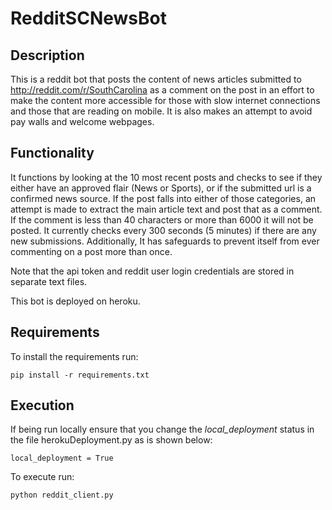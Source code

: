 # RedditSCNewsBot

## Description
This is a reddit bot that posts the content of news articles submitted to http://reddit.com/r/SouthCarolina as a comment on the post in an effort to make the content more accessible for those with slow internet connections and those that are reading on mobile. It is also makes an attempt to avoid pay walls and welcome webpages.


## Functionality
It functions by looking at the 10 most recent posts and checks to see if they either have an approved flair (News or Sports), or if the submitted url is a confirmed news source. If the post falls into either of those categories, an attempt is made to extract the main article text and post that as a comment. If the comment is less than 40 characters or more than 6000 it will not be posted. It currently checks every 300 seconds (5 minutes) if there are any new submissions. Additionally, It has safeguards to prevent itself from ever commenting on a post more than once.

Note that the api token and reddit user login credentials are stored in separate text files.

This bot is deployed on heroku.


## Requirements

To install the requirements run:

```
pip install -r requirements.txt
```

## Execution

If being run locally ensure that you change the *local_deployment* status in the file herokuDeployment.py as is shown below:

```
local_deployment = True
```

To execute run:

```
python reddit_client.py
```
